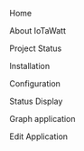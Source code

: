 Home

About IoTaWatt

Project Status

Installation

Configuration

Status Display

Graph application

Edit Application 

